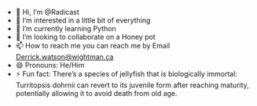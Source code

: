 - 👋 Hi, I’m @Radicast
- 👀 I’m interested in a little bit of everything
- 🌱 I’m currently learning Python
- 💞️ I’m looking to collaborate on a Honey pot
- 📫 How to reach me you can reach me by Email Derrick.watson@wightman.ca
- 😄 Pronouns: He/Him
- ⚡ Fun fact: There’s a species of jellyfish that is biologically immortal: Turritopsis dohrnii can revert to its juvenile form after reaching maturity, potentially allowing it to avoid death from old age.

<!---
Radicast/Radicast is a ✨ special ✨ repository because its `README.md` (this file) appears on your GitHub profile.
You can click the Preview link to take a look at your changes.
--->
